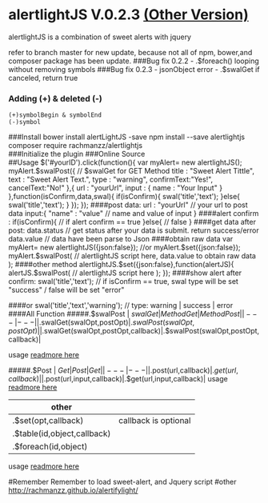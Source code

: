 # alertlightJS V.0.2.3  [(Other Version)](https://github.com/rachmanzz/AlertlightJS/releases)
alertlightJS is a combination of sweet alerts with jquery

refer to branch master for new update, because not all of npm, bower,and composer package has been update.
###Bug fix 0.2.2
    - .$foreach() looping without removing symbols
###Bug fix 0.2.3
    - jsonObject error
    - .$swalGet if canceled, return true
### Adding (+) & deleted (-)
    (+)symbolBegin & symbolEnd
    (-)symbol
###Install
    bower install alertLightJS -save
    npm install --save alertlightjs
    composer require rachmanzz/alertlightjs    
###Initialize the plugin
    <link rel="stylesheet" type="text/css" href="http://t4t5.github.io/sweetalert/dist/sweetalert.css">
    <script src="//code.jquery.com/jquery-1.12.0.min.js"></script>
    <script src="http://t4t5.github.io/sweetalert/dist/sweetalert.min.js"></script>
    <script src="dist/alertlightjs.min.js"></script>
###Online Source    
    <script src="http://rachmanzz.github.io/AlertlightJS/dist/js/alertlightjs-0-2-3.min.js"></script>
##Usage
    $('#yourID').click(function(){
            var myAlert= new alertlightJS();
            myAlert.$swalPost({     // $swalGet for GET Method
                title : "Sweet Alert Tittle",
                text  : "Sweet Alert Text.",
                type  : "warning",
                confirmText:"Yes!",
                cancelText:"No!"
            },{
                url : "yourUrl",
                input   : {
                    name  : "Your Input"
                }
            },function(isConfirm,data,swal){
                if(isConfirm){
                        swal('title','text');
                }else{
                    swal('title','text');
                }
            });
        });
####post data:
            url : "yourUrl" // your url to post data
            input:{
                "name" : "value" // name and value of input
            }
####alert confirm :
     if(isConfirm){
        // if alert confirm == true
     }else{
       // false
     }
####get data after post:
     data.status // get status after your data is submit. return success/error
     data.value // data have been parse to Json
####obtain raw data
     var myAlert= new alertlightJS({json:false}); //or myAlert.$set({json:false});
     myAlert.$swalPost(
        // alertlightJS script here, data.value to obtain raw data 
     );
####other method
     alertlightJS.$set({json:false},function(alertJS){
        alertJS.$swalPost(
                        // alertlightJS script here 
                     );
     });
####show alert after confirm:
    swal('title','text'); // if isConfirm == true, swal type will be set "success" / false will be set "error"
     
####or
    swal('title','text','warning'); // type: warning | success | error
####All Function
#####.$swalPost | $swalGet
|Method Get|Method Post| 
|---|---|
|.$swalGet(swalOpt,postOpt)|.$swalPost(swalOpt,postOpt)|
|.$swalGet(swalOpt,postOpt,callback)|.$swalPost(swalOpt,postOpt,callback)|

usage [readmore here](https://github.com/rachmanzz/AlertlightJS/wiki/show-alert-&-send)


#####.$Post | $Get
|Post|Get|
|---|---|
|.$post(url,callback)|.$get(url,callback)|
|.$post(url,input,callback)|.$get(url,input,callback)|
usage [readmore here](https://github.com/rachmanzz/AlertlightJS/wiki/send-data)

|other| |
|---|---|
|.$set(opt,callback)|callback is optional |
|.$table(id,object,callback)| |
|.$foreach(id,object)| |
usage [readmore here](https://github.com/rachmanzz/AlertlightJS/wiki/other)




#Remember
Remember to load sweet-alert, and Jquery script 
#other
http://rachmanzz.github.io/alertifylight/